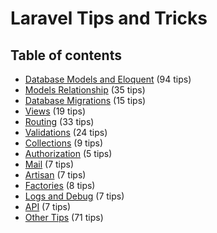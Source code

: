 # Laravel Tips and Tricks
## Table of contents
- [Database Models and Eloquent](db-models-and-eloquent.md) (94 tips)
- [Models Relationship](models-relations.md) (35 tips)
- [Database Migrations](migrations.md) (15 tips)
- [Views](views.md) (19 tips)
- [Routing](routing.md) (33 tips)
- [Validations](validation.md) (24 tips)
- [Collections](collections.md) (9 tips)
- [Authorization](auth.md) (5 tips)
- [Mail](mail.md) (7 tips)
- [Artisan](artisan.md) (7 tips)
- [Factories](factories.md) (8 tips)
- [Logs and Debug](log-and-debug.md) (7 tips)
- [API](api.md) (7 tips)
- [Other Tips](other.md) (71 tips)
